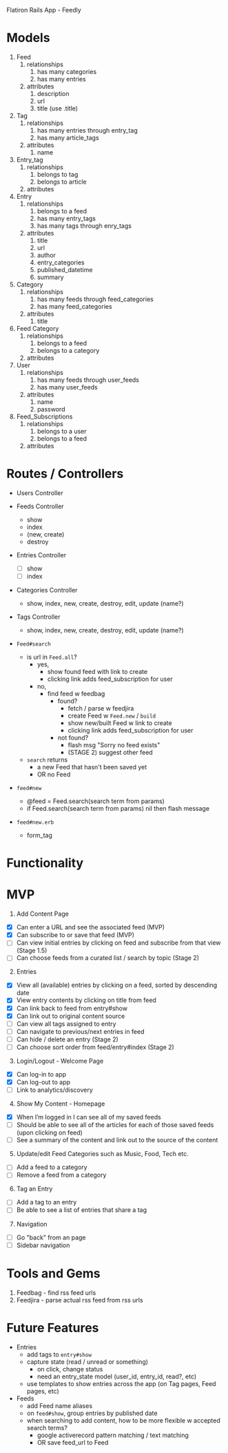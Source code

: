 Flatiron Rails App - Feedly

# Models
1. Feed
    1. relationships
        1. has many categories
        2. has many entries
    2. attributes
        1. description
        2. url
        3. title (use .title)
2. Tag
    1. relationships
        1. has many entries through entry_tag
        2. has many article_tags
    2. attributes
        1. name
3. Entry_tag
    1. relationships
        1. belongs to tag
        2. belongs to article
    2. attributes
4. Entry
    1. relationships
        1. belongs to a feed
        2. has many entry_tags
        3. has many tags through enry_tags
    2. attributes
        1. title
        2. url
        3. author
        4. entry_categories
        5. published_datetime
        6. summary
5. Category
    1. relationships
        1. has many feeds through feed_categories
        2. has many feed_categories
    2. attributes
        1. title
6. Feed Category
    1. relationships
        1. belongs to a feed
        2. belongs to a category
    2. attributes
7. User
    1. relationships
        1. has many feeds through user_feeds
        2. has many user_feeds
        <!-- 3. has many articles through feeds -->
    2. attributes
        1. name
        2. password
8. Feed_Subscriptions
    1. relationships
        1. belongs to a user
        2. belongs to a feed
    2. attributes

# Routes / Controllers
- Users Controller
- Feeds Controller
  - show
  - index
  - (new, create)
  - destroy
- Entries Controller
  - [ ] show
  - [ ] index
- Categories Controller
  - show, index, new, create, destroy, edit, update (name?)
- Tags Controller
  - show, index, new, create, destroy, edit, update (name?)

- `Feed#search`
  - is url in `Feed.all`?
    - yes,
      - show found feed with link to create
      - clicking link adds feed_subscription for user
    - no,
      - find feed w feedbag
        - found?
          - fetch / parse w feedjira
          - create Feed w `Feed.new` / `build`
          - show new/built Feed w link to create
          - clicking link adds feed_subscription for user
        - not found?
          - flash msg "Sorry no feed exists"
          - (STAGE 2) suggest other feed
  - `search` returns
    - a new Feed that hasn't been saved yet
    - OR no Feed
- `feed#new`
  - @feed = Feed.search(search term from params)
  - if Feed.search(search term from params) nil then flash message
- `feed#new.erb`
  - form_tag

# Functionality
# MVP
1. Add Content Page
  - [x] Can enter a URL and see the associated feed (MVP)
  - [x] Can subscribe to or save that feed (MVP)
  - [ ] Can view initial entries by clicking on feed and subscribe from that view (Stage 1.5)
  - [ ] Can choose feeds from a curated list / search by topic (Stage 2)
2. Entries
  - [x] View all (available) entries by clicking on a feed, sorted by descending date
  - [x] View entry contents by clicking on title from feed
  - [x] Can link back to feed from entry#show
  - [x] Can link out to original content source
  - [ ] Can view all tags assigned to entry
  - [ ] Can navigate to previous/next entries in feed
  - [ ] Can hide / delete an entry (Stage 2)
  - [ ] Can choose sort order from feed/entry#index (Stage 2)
3. Login/Logout - Welcome Page
  - [x] Can log-in to app
  - [x] Can log-out to app
  - [ ] Link to analytics/discovery
4. Show My Content - Homepage
  - [x] When I’m logged in I can see all of my saved feeds
  - [ ] Should be able to see all of the articles for each of those saved feeds (upon clicking on feed)
  - [ ] See a summary of the content and link out to the source of the content
5. Update/edit Feed Categories such as Music, Food, Tech etc.
  - [ ] Add a feed to a category
  - [ ] Remove a feed from a category
6. Tag an Entry
  - [ ] Add a tag to an entry
  - [ ] Be able to see a list of entries that share a tag
7. Navigation
  - [ ] Go "back" from an page
  - [ ] Sidebar navigation

# Tools and Gems
1. Feedbag - find rss feed urls
2. Feedjira - parse actual rss feed from rss urls

# Future Features
- Entries
  - add tags to `entry#show`
  - capture state (read / unread or something)
    - on click, change status
    - need an entry_state model (user_id, entry_id, read?, etc)
  - use templates to show entries across the app (on Tag pages, Feed pages, etc)
- Feeds
  - add Feed name aliases
  - on `feed#show`, group entries by published date
  - when searching to add content, how to be more flexible w accepted search terms?
    - google activerecord pattern matching / text matching
    - OR save feed_url to Feed
